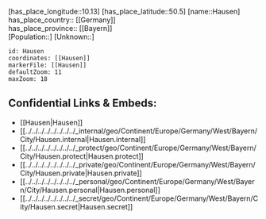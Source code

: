 ﻿---
location: [50.5,10.13] 
mapzoom: [7,12] 
mapmarker: city 
type: City
tags:
- geo/City


SpocWebEntityId: 30813
isDeleted: false
confidential: public

---
[has_place_longitude::10.13] 
[has_place_latitude::50.5] 
[name::Hausen] 
has_place_country:: [[Germany]]  
has_place_province:: [[Bayern]]  
[Population::] 
[Unknown::] 


```leaflet
id: Hausen
coordinates: [[Hausen]] 
markerFile: [[Hausen]] 
defaultZoom: 11 
maxZoom: 18
```


## Confidential Links & Embeds: 
- [[Hausen|Hausen]]  
- [[../../../../../../../../_internal/geo/Continent/Europe/Germany/West/Bayern/City/Hausen.internal|Hausen.internal]] 
- [[../../../../../../../../_protect/geo/Continent/Europe/Germany/West/Bayern/City/Hausen.protect|Hausen.protect]] 
- [[../../../../../../../../_private/geo/Continent/Europe/Germany/West/Bayern/City/Hausen.private|Hausen.private]] 
- [[../../../../../../../../_personal/geo/Continent/Europe/Germany/West/Bayern/City/Hausen.personal|Hausen.personal]] 
- [[../../../../../../../../_secret/geo/Continent/Europe/Germany/West/Bayern/City/Hausen.secret|Hausen.secret]] 
